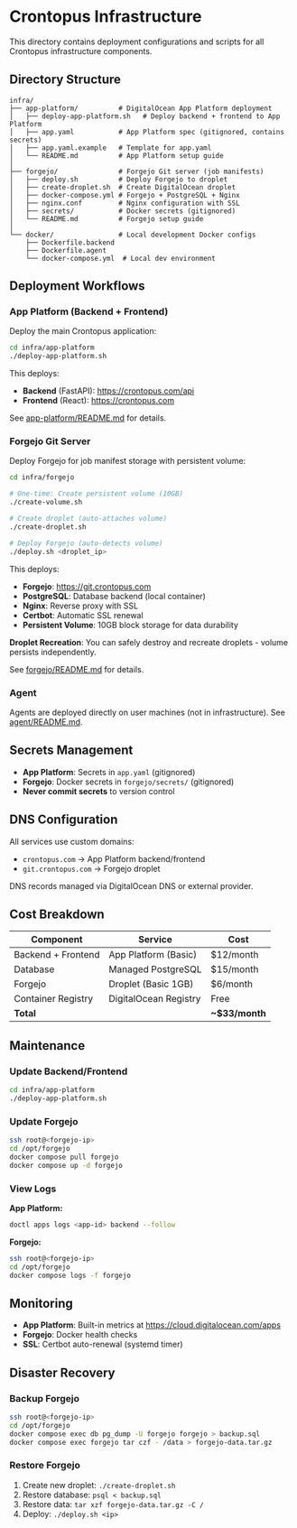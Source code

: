 # Crontopus Infrastructure

This directory contains deployment configurations and scripts for all Crontopus infrastructure components.

## Directory Structure

```
infra/
├── app-platform/          # DigitalOcean App Platform deployment
│   ├── deploy-app-platform.sh   # Deploy backend + frontend to App Platform
│   ├── app.yaml           # App Platform spec (gitignored, contains secrets)
│   ├── app.yaml.example   # Template for app.yaml
│   └── README.md          # App Platform setup guide
│
├── forgejo/               # Forgejo Git server (job manifests)
│   ├── deploy.sh          # Deploy Forgejo to droplet
│   ├── create-droplet.sh  # Create DigitalOcean droplet
│   ├── docker-compose.yml # Forgejo + PostgreSQL + Nginx
│   ├── nginx.conf         # Nginx configuration with SSL
│   ├── secrets/           # Docker secrets (gitignored)
│   └── README.md          # Forgejo setup guide
│
└── docker/                # Local development Docker configs
    ├── Dockerfile.backend
    ├── Dockerfile.agent
    └── docker-compose.yml  # Local dev environment
```

## Deployment Workflows

### App Platform (Backend + Frontend)

Deploy the main Crontopus application:

```bash
cd infra/app-platform
./deploy-app-platform.sh
```

This deploys:
- **Backend** (FastAPI): https://crontopus.com/api
- **Frontend** (React): https://crontopus.com

See [app-platform/README.md](app-platform/README.md) for details.

### Forgejo Git Server

Deploy Forgejo for job manifest storage with persistent volume:

```bash
cd infra/forgejo

# One-time: Create persistent volume (10GB)
./create-volume.sh

# Create droplet (auto-attaches volume)
./create-droplet.sh

# Deploy Forgejo (auto-detects volume)
./deploy.sh <droplet_ip>
```

This deploys:
- **Forgejo**: https://git.crontopus.com
- **PostgreSQL**: Database backend (local container)
- **Nginx**: Reverse proxy with SSL
- **Certbot**: Automatic SSL renewal
- **Persistent Volume**: 10GB block storage for data durability

**Droplet Recreation**: You can safely destroy and recreate droplets - volume persists independently.

See [forgejo/README.md](forgejo/README.md) for details.

### Agent

Agents are deployed directly on user machines (not in infrastructure). See [agent/README.md](../agent/README.md).

## Secrets Management

- **App Platform**: Secrets in `app.yaml` (gitignored)
- **Forgejo**: Docker secrets in `forgejo/secrets/` (gitignored)
- **Never commit secrets** to version control

## DNS Configuration

All services use custom domains:
- `crontopus.com` → App Platform backend/frontend
- `git.crontopus.com` → Forgejo droplet

DNS records managed via DigitalOcean DNS or external provider.

## Cost Breakdown

| Component | Service | Cost |
|-----------|---------|------|
| Backend + Frontend | App Platform (Basic) | $12/month |
| Database | Managed PostgreSQL | $15/month |
| Forgejo | Droplet (Basic 1GB) | $6/month |
| Container Registry | DigitalOcean Registry | Free |
| **Total** | | **~$33/month** |

## Maintenance

### Update Backend/Frontend

```bash
cd infra/app-platform
./deploy-app-platform.sh
```

### Update Forgejo

```bash
ssh root@<forgejo-ip>
cd /opt/forgejo
docker compose pull forgejo
docker compose up -d forgejo
```

### View Logs

**App Platform:**
```bash
doctl apps logs <app-id> backend --follow
```

**Forgejo:**
```bash
ssh root@<forgejo-ip>
cd /opt/forgejo
docker compose logs -f forgejo
```

## Monitoring

- **App Platform**: Built-in metrics at https://cloud.digitalocean.com/apps
- **Forgejo**: Docker health checks
- **SSL**: Certbot auto-renewal (systemd timer)

## Disaster Recovery

### Backup Forgejo

```bash
ssh root@<forgejo-ip>
cd /opt/forgejo
docker compose exec db pg_dump -U forgejo forgejo > backup.sql
docker compose exec forgejo tar czf - /data > forgejo-data.tar.gz
```

### Restore Forgejo

1. Create new droplet: `./create-droplet.sh`
2. Restore database: `psql < backup.sql`
3. Restore data: `tar xzf forgejo-data.tar.gz -C /`
4. Deploy: `./deploy.sh <ip>`
